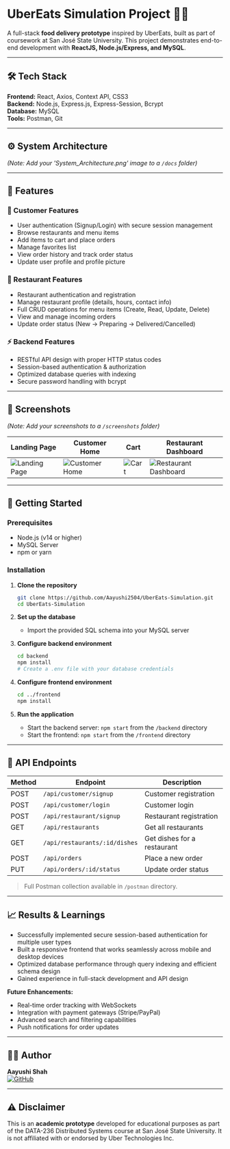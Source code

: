# UberEats Simulation Project 🍔🚀

A full-stack **food delivery prototype** inspired by UberEats, built as part of coursework at San José State University.
This project demonstrates end-to-end development with **ReactJS, Node.js/Express, and MySQL**.

---

## 🛠️ Tech Stack
**Frontend:** React, Axios, Context API, CSS3  
**Backend:** Node.js, Express.js, Express-Session, Bcrypt  
**Database:** MySQL  
**Tools:** Postman, Git

---

## ⚙️ System Architecture
*(Note: Add your 'System_Architecture.png' image to a `/docs` folder)*

---

## 🚀 Features

### 👤 Customer Features
- User authentication (Signup/Login) with secure session management
- Browse restaurants and menu items
- Add items to cart and place orders
- Manage favorites list
- View order history and track order status
- Update user profile and profile picture

### 🏪 Restaurant Features
- Restaurant authentication and registration
- Manage restaurant profile (details, hours, contact info)
- Full CRUD operations for menu items (Create, Read, Update, Delete)
- View and manage incoming orders
- Update order status (New → Preparing → Delivered/Cancelled)

### ⚡ Backend Features
- RESTful API design with proper HTTP status codes
- Session-based authentication & authorization
- Optimized database queries with indexing
- Secure password handling with bcrypt

---

## 📸 Screenshots
*(Note: Add your screenshots to a `/screenshots` folder)*

| Landing Page | Customer Home | Cart | Restaurant Dashboard |
|--------------|---------------|------|----------------------|
| ![Landing Page](screenshots/landing.png) | ![Customer Home](screenshots/customer_home.png) | ![Cart](screenshots/cart.png) | ![Restaurant Dashboard](screenshots/restaurant_dashboard.png) |

---

## 🚦 Getting Started

### Prerequisites
- Node.js (v14 or higher)
- MySQL Server
- npm or yarn

### Installation
1.  **Clone the repository**
    ```bash
    git clone https://github.com/Aayushi2504/UberEats-Simulation.git
    cd UberEats-Simulation
    ```

2.  **Set up the database**
    - Import the provided SQL schema into your MySQL server

3.  **Configure backend environment**
    ```bash
    cd backend
    npm install
    # Create a .env file with your database credentials
    ```

4.  **Configure frontend environment**
    ```bash
    cd ../frontend
    npm install
    ```

5.  **Run the application**
    - Start the backend server: `npm start` from the `/backend` directory
    - Start the frontend: `npm start` from the `/frontend` directory

---

## 🔗 API Endpoints

| Method | Endpoint | Description |
|--------|----------|-------------|
| POST | `/api/customer/signup` | Customer registration |
| POST | `/api/customer/login` | Customer login |
| POST | `/api/restaurant/signup` | Restaurant registration |
| GET | `/api/restaurants` | Get all restaurants |
| GET | `/api/restaurants/:id/dishes` | Get dishes for a restaurant |
| POST | `/api/orders` | Place a new order |
| PUT | `/api/orders/:id/status` | Update order status |

> Full Postman collection available in `/postman` directory.

---

## 📈 Results & Learnings
- Successfully implemented secure session-based authentication for multiple user types
- Built a responsive frontend that works seamlessly across mobile and desktop devices
- Optimized database performance through query indexing and efficient schema design
- Gained experience in full-stack development and API design

**Future Enhancements:**
- Real-time order tracking with WebSockets
- Integration with payment gateways (Stripe/PayPal)
- Advanced search and filtering capabilities
- Push notifications for order updates

---

## 👩‍💻 Author
**Aayushi Shah**  
[![GitHub](https://img.shields.io/badge/GitHub-Aayushi2504-blue?style=flat&logo=github)](https://github.com/Aayushi2504)

---

## ⚠️ Disclaimer
This is an **academic prototype** developed for educational purposes as part of the DATA-236 Distributed Systems course at San José State University. It is not affiliated with or endorsed by Uber Technologies Inc.
